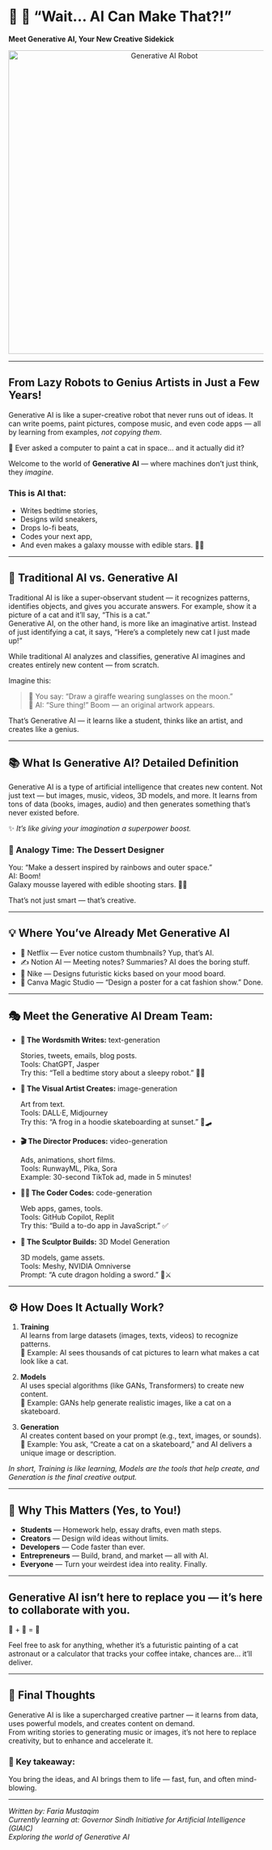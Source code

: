 # 🤖 🚀 “Wait… AI Can Make That?!”  
**Meet Generative AI, Your New Creative Sidekick**

<div align="center">
  <img src="https://geniusai.io/wp-content/uploads/2023/07/Generative-AI.jpg" alt="Generative AI Robot" width="600"/>
</div>


---

## From Lazy Robots to Genius Artists in Just a Few Years!

Generative AI is like a super-creative robot that never runs out of ideas. It can write poems, paint pictures, compose music, and even code apps — all by learning from examples, *not copying them*.

👀 Ever asked a computer to paint a cat in space… and it actually did it?

Welcome to the world of **Generative AI** — where machines don’t just think, they *imagine.*

### This is AI that:

- Writes bedtime stories,  
- Designs wild sneakers,  
- Drops lo-fi beats,  
- Codes your next app,  
- And even makes a galaxy mousse with edible stars. 🌌🍓

---

## 🧠 Traditional AI vs. Generative AI

Traditional AI is like a super-observant student — it recognizes patterns, identifies objects, and gives you accurate answers. For example, show it a picture of a cat and it’ll say, “This is a cat.”  
Generative AI, on the other hand, is more like an imaginative artist. Instead of just identifying a cat, it says, “Here’s a completely new cat I just made up!”  

While traditional AI analyzes and classifies, generative AI imagines and creates entirely new content — from scratch.

Imagine this:

> 🧠 You say: “Draw a giraffe wearing sunglasses on the moon.”  
> 🎨 AI: “Sure thing!” Boom — an original artwork appears.

That’s Generative AI — it learns like a student, thinks like an artist, and creates like a genius.

---

## 📚 What Is Generative AI? Detailed Definition

Generative AI is a type of artificial intelligence that creates new content. Not just text — but images, music, videos, 3D models, and more. It learns from tons of data (books, images, audio) and then generates something that’s never existed before.

✨ *It’s like giving your imagination a superpower boost.*

### 🧁 Analogy Time: The Dessert Designer

You: “Make a dessert inspired by rainbows and outer space.”  
AI: Boom!  
Galaxy mousse layered with edible shooting stars. 🍧🌈  

That’s not just smart — that’s creative.

---

## 💡 Where You’ve Already Met Generative AI

- 🎥 Netflix — Ever notice custom thumbnails? Yup, that’s AI.  
- ✍️ Notion AI — Meeting notes? Summaries? AI does the boring stuff.  
- 👟 Nike — Designs futuristic kicks based on your mood board.  
- 🎨 Canva Magic Studio — “Design a poster for a cat fashion show.” Done.

---

## 🎭 Meet the Generative AI Dream Team:

- **📝 The Wordsmith Writes:** text-generation  

  Stories, tweets, emails, blog posts.  
  Tools: ChatGPT, Jasper  
  Try this: “Tell a bedtime story about a sleepy robot.” 🤖💤

- **🎨 The Visual Artist Creates:** image-generation  

  Art from text.  
  Tools: DALL·E, Midjourney  
  Try this: “A frog in a hoodie skateboarding at sunset.” 🐸🛹

- **🎬 The Director Produces:** video-generation  

  Ads, animations, short films.  
  Tools: RunwayML, Pika, Sora  
  Example: 30-second TikTok ad, made in 5 minutes!

- **👨‍💻 The Coder Codes:** code-generation  

  Web apps, games, tools.  
  Tools: GitHub Copilot, Replit  
  Try this: “Build a to-do app in JavaScript.” ✅

- **🧱 The Sculptor Builds:** 3D Model Generation  

  3D models, game assets.  
  Tools: Meshy, NVIDIA Omniverse  
  Prompt: “A cute dragon holding a sword.” 🐉⚔️

---

## ⚙️ How Does It Actually Work?

1. **Training**  
   AI learns from large datasets (images, texts, videos) to recognize patterns.  
   🧁 Example: AI sees thousands of cat pictures to learn what makes a cat look like a cat.

2. **Models**  
   AI uses special algorithms (like GANs, Transformers) to create new content.  
   🧁 Example: GANs help generate realistic images, like a cat on a skateboard.

3. **Generation**  
   AI creates content based on your prompt (e.g., text, images, or sounds).  
   🧁 Example: You ask, “Create a cat on a skateboard,” and AI delivers a unique image or description.

_In short, Training is like learning, Models are the tools that help create, and Generation is the final creative output._

---

## 🎉 Why This Matters (Yes, to You!)

- **Students** — Homework help, essay drafts, even math steps.  
- **Creators** — Design wild ideas without limits.  
- **Developers** — Code faster than ever.  
- **Entrepreneurs** — Build, brand, and market — all with AI.  
- **Everyone** — Turn your weirdest idea into reality. Finally.

---

## Generative AI isn’t here to replace you — it’s here to collaborate with you.  
🧠 + 🤖 = 🚀

Feel free to ask for anything, whether it’s a futuristic painting of a cat astronaut or a calculator that tracks your coffee intake, chances are… it’ll deliver.

---

## 🤖 Final Thoughts

Generative AI is like a supercharged creative partner — it learns from data, uses powerful models, and creates content on demand.  
From writing stories to generating music or images, it’s not here to replace creativity, but to enhance and accelerate it.

### 🔑 Key takeaway:

You bring the ideas, and AI brings them to life — fast, fun, and often mind-blowing.

---

*Written by: Faria Mustaqim*  
*Currently learning at: Governor Sindh Initiative for Artificial Intelligence (GIAIC)*  
*Exploring the world of Generative AI*
